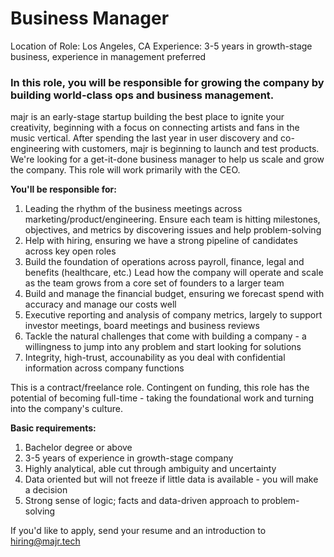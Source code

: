 # Business Manager
Location of Role: Los Angeles, CA 
Experience: 3-5 years in growth-stage business, experience in management preferred 

### In this role, you will be responsible for growing the company by building world-class ops and business management.

majr is an early-stage startup building the best place to ignite your creativity, beginning with a focus on connecting artists and fans in the music vertical. After spending the last year in user discovery and co-engineering with customers, majr is beginning to launch and test products. We're looking for a get-it-done business manager to help us scale and grow the company. This role will work primarily with the CEO. 

**You'll be responsible for:**  
1. Leading the rhythm of the business meetings across marketing/product/engineering. Ensure each team is hitting milestones, objectives, and metrics by discovering issues and help problem-solving 
2. Help with hiring, ensuring we have a strong pipeline of candidates across key open roles  
3. Build the foundation of operations across payroll, finance, legal and benefits (healthcare, etc.) Lead how the company will operate and scale as the team grows from a core set of founders to a larger team 
4. Build and manage the financial budget, ensuring we forecast spend with accuracy and manage our costs well 
5. Executive reporting and analysis of company metrics, largely to support investor meetings, board meetings and business reviews
6. Tackle the natural challenges that come with building a company - a willingness to jump into any problem and start looking for solutions
7. Integrity, high-trust, accounability as you deal with confidential information across company functions

This is a contract/freelance role. Contingent on funding, this role has the potential of becoming full-time - taking the foundational work and turning into the company's culture. 

**Basic requirements:** 
1. Bachelor degree or above 
2. 3-5 years of experience in growth-stage company
3. Highly analytical, able cut through ambiguity and uncertainty
4. Data oriented but will not freeze if little data is available - you will make a decision
5. Strong sense of logic; facts and data-driven approach to problem-solving

If you'd like to apply, send your resume and an introduction to [hiring@majr.tech](mailto:hiring@majr.tech)
